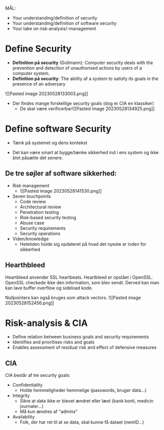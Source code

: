 MÅL: 
* Your understanding/definition of security
* Your understanding/definition of software security
* Your take on risk-analysis/-management

# Define Security 
* **Definition på security** (Gollmann): Computer security deals with the prevention and detection of unauthorised actions by users of a computer system.
* **Definition på security**: The ability af a system to satisfy its goals in the presence of an adversary 

![[Pasted image 20230528133003.png]]

* Der findes mange forskellige security goals (dog er CIA en klassiker)
	* De skal være verificerbar![[Pasted image 20230528134925.png]]

# Define software Security 
* Tænk på systemet og dens kontekst 

* Det kan være smart at bygge/tænke sikkerhed ind i ens system og ikke blot påsætte det senere.

## De tre søjler af software sikkerhed:
* Risk management
	* ![[Pasted image 20230528141530.png]]
* Seven touchpoints 
	* Code review
	* Architectural review
	* Penetration testing
	* Risk-based security testing
	* Abuse case
	* Security requirements
	* Security operations
* Viden/knowledge
	* Heletiden holde sig opdateret på hvad det nyeste er inden for sikkerhed

## Hearthbleed
Heartbleed anvender SSL heartbeats. Heartbleed er opstået i OpenSSL. OpenSSL checkede ikke den information, som blev sendt. Derved kan man kan lave buffer overflow og sideload kode.

Nullpointers kan også bruges som attack vectors.
![[Pasted image 20230528152456.png]]

# Risk-analysis & CIA
* Define relation between business goals and security requirements 
* Identifies and prioritises risks and goals
* Enables assessment of residual risk and effect of defensive measures 

## CIA
CIA består af tre security goals:
* Confidentiality
	* Holde hemmeligheder hemmelige (passwords, bruger data...)
* Integrity
	* Sikre at data ikke er blevet ændret eller læst (bank konti, medicin journaler...)
	* Må kun ændres af "admins"
* Availability
	* Folk, der har ret til at se data, skal kunne få dataet (nemID...)


